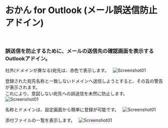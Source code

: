 # おかん for Outlook (メール誤送信防止アドイン)
  
### 誤送信を防止するために、メールの送信先の確認画面を表示するOutlookアドイン。  

社外(ドメインが異なる)宛先は、赤色で表示します。  
![Screenshot01](https://github.com/t-miyake/OutlookAddIn/blob/master/Screenshots/Screenshot_v0.4_01.png)  

登録された宛先名称と一致しないドメインへ送信しようとすると、その旨の警告が表示されます。  
これにより、意図しない宛先への誤送信を未然に防止します。  
![Screenshot01](https://github.com/t-miyake/OutlookAddIn/blob/master/Screenshots/Screenshot_v0.4_02.png)  

名称とドメインは、設定画面から簡単に登録が可能です。  
![Screenshot01](https://github.com/t-miyake/OutlookAddIn/blob/master/Screenshots/Screenshot_v0.3_03.png)  

添付ファイルの一覧を表示します。  
![Screenshot01](https://github.com/t-miyake/OutlookAddIn/blob/master/Screenshots/Screenshot_v0.4_04.png)
